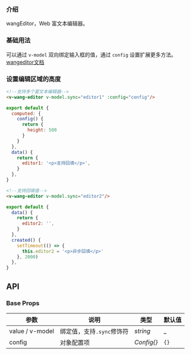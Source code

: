 ### 介绍

wangEditor，Web 富文本编辑器。

### 基础用法

可以通过 `v-model` 双向绑定输入框的值，通过 `config` 设置扩展更多方法。[wangeditor文档](https://www.wangeditor.com/doc/)

### 设置编辑区域的高度

```html
<!--支持多个富文本编辑器-->
<v-wang-editor v-model.sync="editor1" :config="config"/>
```

```js
export default {
  computed: {
    config() {
      return {
        height: 500
      }
    }
  },
  data() {
    return {
      editor1: '<p>支持回填</p>',
    }
  },
}
```

```html
<!--支持回填值-->
<v-wang-editor v-model.sync="editor2"/>
```

```js
export default {
  data() {
    return {
      editor2: '',
    }
  },
  created() {
    setTimeout(() => {
      this.editor2 = '<p>异步回填</p>'
    }, 2000)
  },
}
```

## API

### Base Props

| 参数   | 说明           | 类型      | 默认值 |
| ------ | -------------- | --------- | ------ |
| value / v-model | 绑定值，支持`.sync`修饰符 | _string_  | _    |
| config | 对象配置项 | _Config{}_  | `{}`    |
